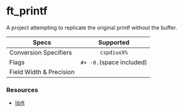 # ft_printf
A project attempting to replicate the original printf without the buffer.

| Specs                 | Supported                |
| --------------------- | :----------------------: |
| Conversion Specifiers | `cspdiuxX%`              |
| Flags                 | `#+ -0.`(space included) |
| Field Width & Precision |

### Resources

- [libft](https://www.github.com/KrunchiZ/libft)
